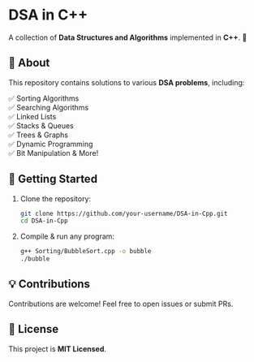 # DSA in C++

A collection of **Data Structures and Algorithms** implemented in **C++**. 🚀

## 📌 About
This repository contains solutions to various **DSA problems**, including:

✅ Sorting Algorithms  
✅ Searching Algorithms  
✅ Linked Lists  
✅ Stacks & Queues  
✅ Trees & Graphs  
✅ Dynamic Programming  
✅ Bit Manipulation & More! 

## 🚀 Getting Started
1. Clone the repository:
   ```bash
   git clone https://github.com/your-username/DSA-in-Cpp.git
   cd DSA-in-Cpp
   ```
2. Compile & run any program:
   ```bash
   g++ Sorting/BubbleSort.cpp -o bubble
   ./bubble
   ```

## 💡 Contributions
Contributions are welcome! Feel free to open issues or submit PRs.

## 📜 License
This project is **MIT Licensed**.
